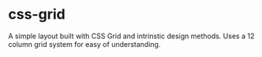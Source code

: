 # css-grid

A simple layout built with CSS Grid and intrinstic design methods. Uses a 12 column grid system for easy of understanding.

